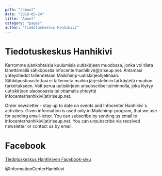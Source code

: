 ```yaml
---
path: "/about"
date: "2019-05-24"
title: "About"
category: "pages"
author: "Tiedotuskeskus Hanhikivi"
---
```


# Tiedotuskeskus Hanhikivi

Kerromme ajankohtaisia kuulumisia uutiskirjeen muodossa, jonka voi tilata lähettämällä sähköpostia infocenterhanhikivi(@)riseup.net. Antamasi yhteystiedot tallennetaan  Mailchimp-uutiskirjeohjelmaan. Sähköpostiosoitettasi ei tallenneta muihin järjestelmiin tai käytetä muuhun tarkoitukseen. Voit perua uutiskirjeen unsubscribe-toiminnolla, joka löytyy  uutiskirjeen alaososasta tai ottamalla yhteyttä infocenterhanhikivi(at)riseup.net. 

Order newsletter - stay up to date on events and Infocenter Hanhikivi´s activities. 
Given information is used only in Mailchimp-program, that we use for sending email-letter. You can subscribe by sending us email to infocenterhanhikivi(at)riseup.net. 
You can unsubscribe via received newsletter or contact us by email. 


# Facebook

 [Tiedotuskeskus Hanhikiven Facebook-sivu](https://www.facebook.com/InformationCenterHanhikivi/)


@InformationCenterHanhikivi

